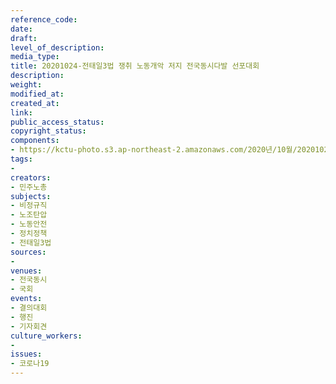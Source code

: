 ```yaml
---
reference_code: 
date: 
draft: 
level_of_description: 
media_type: 
title: 20201024-전태일3법 쟁취 노동개악 저지 전국동시다발 선포대회
description: 
weight: 
modified_at: 
created_at: 
link: 
public_access_status: 
copyright_status: 
components:
- https://kctu-photo.s3.ap-northeast-2.amazonaws.com/2020년/10월/20201024-전태일3법+쟁취+노동개악+저지+전국동시다발+선포대회/_W5D5686.JPG
tags:
- 
creators:
- 민주노총
subjects:
- 비정규직
- 노조탄압
- 노동안전
- 정치정책
- 전태일3법
sources:
- 
venues:
- 전국동시
- 국회
events:
- 결의대회
- 행진
- 기자회견
culture_workers:
- 
issues:
- 코로나19
---
```

